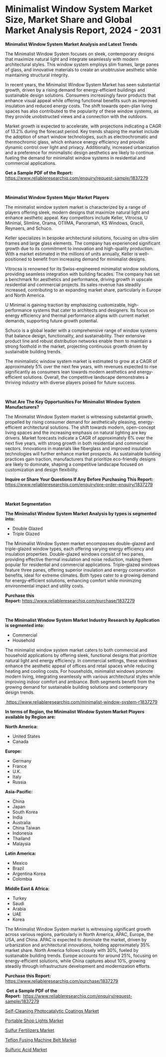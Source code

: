 <p><h1>Minimalist Window System Market Size, Market Share and Global Market Analysis Report, 2024 - 2031</h1></p><p><strong>Minimalist Window System Market Analysis and Latest Trends</strong></p>
<p><p>The Minimalist Window System focuses on sleek, contemporary designs that maximize natural light and integrate seamlessly with modern architectural styles. This window system employs slim frames, large panes of glass, and innovative materials to create an unobtrusive aesthetic while maintaining structural integrity. </p><p>In recent years, the Minimalist Window System Market has seen substantial growth, driven by a rising demand for energy-efficient buildings and sustainable design solutions. Consumers increasingly favor products that enhance visual appeal while offering functional benefits such as improved insulation and reduced energy costs. The shift towards open-plan living spaces has also contributed to the popularity of these window systems, as they provide unobstructed views and a connection with the outdoors.</p><p>Market growth is expected to accelerate, with projections indicating a CAGR of 13.2% during the forecast period. Key trends shaping the market include the adoption of smart window technologies, such as electrochromatic and thermochromic glass, which enhance energy efficiency and provide dynamic control over light and privacy. Additionally, increased urbanization and a preference for minimalistic design aesthetics are likely to continue fueling the demand for minimalist window systems in residential and commercial applications.</p></p>
<p><strong>Get a Sample PDF of the Report:&nbsp;</strong> <a href="https://www.reliableresearchiq.com/enquiry/request-sample/1837279?utm_campaign=1119&utm_medium=2&utm_source=Github&utm_content=ia&utm_term=16102024&utm_id=minimalist-window-system">https://www.reliableresearchiq.com/enquiry/request-sample/1837279</a></p>
<p>&nbsp;</p>
<p><strong>Minimalist Window System Major Market Players</strong></p>
<p><p>The minimalist window system market is characterized by a range of players offering sleek, modern designs that maximize natural light and enhance aesthetic appeal. Key competitors include Keller, Vitrocsa, U Minimal, Slimline, Orama, OTIIMA, Panoramah, KS Windows, Gracili, Reynaers, and Schuco.</p><p>Keller specializes in bespoke architectural solutions, focusing on ultra-slim frames and large glass elements. The company has experienced significant growth due to its commitment to innovation and high-quality production. With a market estimated in the millions of units annually, Keller is well-positioned to benefit from increasing demand for minimalist designs.</p><p>Vitrocsa is renowned for its Swiss-engineered minimalist window solutions, providing seamless integration with building facades. The company has set a benchmark for aesthetics and performance, driving growth in upscale residential and commercial projects. Its sales revenue has steadily increased, contributing to an expanding market share, particularly in Europe and North America.</p><p>U Minimal is gaining traction by emphasizing customizable, high-performance systems that cater to architects and designers. Its focus on energy efficiency and thermal performance aligns with current market demands, supporting future growth potential.</p><p>Schuco is a global leader with a comprehensive range of window systems that balance design, functionality, and sustainability. Their extensive product line and robust distribution networks enable them to maintain a strong foothold in the market, projecting continuous growth driven by sustainable building trends.</p><p>The minimalistic window system market is estimated to grow at a CAGR of approximately 5% over the next few years, with revenues expected to rise significantly as consumers lean towards modern aesthetics and energy-efficient solutions. Overall, the competitive landscape demonstrates a thriving industry with diverse players poised for future success.</p></p>
<p>&nbsp;</p>
<p><strong>What Are The Key Opportunities For Minimalist Window System Manufacturers?</strong></p>
<p><p>The Minimalist Window System market is witnessing substantial growth, propelled by rising consumer demand for aesthetically pleasing, energy-efficient architectural solutions. The shift towards modern, open-concept living spaces and the increasing emphasis on natural lighting are key drivers. Market forecasts indicate a CAGR of approximately 6% over the next five years, with strong growth in both residential and commercial sectors. Innovations in materials like fiberglass and improved insulation technologies will further enhance market prospects. As sustainable building practices gain traction, manufacturers that prioritize eco-friendly designs are likely to dominate, shaping a competitive landscape focused on customization and design flexibility.</p></p>
<p><strong>Inquire or Share Your Questions If Any Before Purchasing This Report:</strong> <a href="https://www.reliableresearchiq.com/enquiry/pre-order-enquiry/1837279?utm_campaign=1119&utm_medium=2&utm_source=Github&utm_content=ia&utm_term=16102024&utm_id=minimalist-window-system">https://www.reliableresearchiq.com/enquiry/pre-order-enquiry/1837279</a></p>
<p>&nbsp;</p>
<p><strong>Market Segmentation</strong></p>
<p><strong>The Minimalist Window System Market Analysis by types is segmented into:</strong></p>
<p><ul><li>Double Glazed</li><li>Triple Glazed</li></ul></p>
<p><p>The Minimalist Window System market encompasses double-glazed and triple-glazed window types, each offering varying energy efficiency and insulation properties. Double-glazed windows consist of two panes, providing effective thermal insulation and noise reduction, making them popular for residential and commercial applications. Triple-glazed windows feature three panes, offering superior insulation and energy conservation benefits, ideal for extreme climates. Both types cater to a growing demand for energy-efficient solutions, enhancing comfort while minimizing environmental impact and utility costs.</p></p>
<p><strong>Purchase this Report:&nbsp;</strong><a href="https://www.reliableresearchiq.com/purchase/1837279?utm_campaign=1119&utm_medium=2&utm_source=Github&utm_content=ia&utm_term=16102024&utm_id=minimalist-window-system">https://www.reliableresearchiq.com/purchase/1837279</a></p>
<p>&nbsp;</p>
<p><strong>The Minimalist Window System Market Industry Research by Application is segmented into:</strong></p>
<p><ul><li>Commercial</li><li>Household</li></ul></p>
<p><p>The minimalist window system market caters to both commercial and household applications by offering sleek, functional designs that prioritize natural light and energy efficiency. In commercial settings, these windows enhance the aesthetic appeal of offices and retail spaces while reducing heating and cooling costs. For households, minimalist windows promote modern living, integrating seamlessly with various architectural styles while improving indoor comfort and ambiance. Both segments benefit from the growing demand for sustainable building solutions and contemporary design trends.</p></p>
<p><a href="https://www.reliableresearchiq.com/minimalist-window-system-r1837279?utm_campaign=1119&utm_medium=2&utm_source=Github&utm_content=ia&utm_term=16102024&utm_id=minimalist-window-system">&nbsp;https://www.reliableresearchiq.com/minimalist-window-system-r1837279</a></p>
<p><strong>In terms of Region, the Minimalist Window System Market Players available by Region are:</strong></p>
<p>
    <p> <strong> North America: </strong>
        <ul>
            <li>United States</li>
            <li>Canada</li>
        </ul>
        </p> 
    <p> <strong> Europe: </strong>
        <ul>
            <li>Germany</li>
            <li>France</li>
            <li>U.K.</li>
            <li>Italy</li>
            <li>Russia</li>
        </ul>
        </p> 
    <p> <strong> Asia-Pacific: </strong>
        <ul>
            <li>China</li>
            <li>Japan</li>
            <li>South Korea</li>
            <li>India</li>
            <li>Australia</li>
            <li>China Taiwan</li>
            <li>Indonesia</li>
            <li>Thailand</li>
            <li>Malaysia</li>
        </ul>
        </p> 
    <p> <strong> Latin America: </strong>
        <ul>
            <li>Mexico</li>
            <li>Brazil</li>
            <li>Argentina Korea</li>
            <li>Colombia</li>
        </ul>
        </p> 
    <p> <strong> Middle East & Africa: </strong>
        <ul>
            <li>Turkey</li>
            <li>Saudi</li>
            <li>Arabia</li>
            <li>UAE</li>
            <li>Korea</li>
        </ul>
    </p>
    </p>
<p><p>The Minimalist Window System market is witnessing significant growth across various regions, particularly in North America, APAC, Europe, the USA, and China. APAC is expected to dominate the market, driven by urbanization and architectural innovations, holding approximately 35% market share. North America follows closely with 30%, fueled by sustainable building trends. Europe accounts for around 25%, focusing on energy-efficient solutions, while China captures about 10%, growing steadily through infrastructure development and modernization efforts.</p></p>
<p><strong>Purchase this Report: </strong><a href="https://www.reliableresearchiq.com/purchase/1837279?utm_campaign=1119&utm_medium=2&utm_source=Github&utm_content=ia&utm_term=16102024&utm_id=minimalist-window-system">https://www.reliableresearchiq.com/purchase/1837279</a></p>
<p>&nbsp;<strong>Get a Sample PDF of the Report:&nbsp;&nbsp;</strong><a href="https://www.reliableresearchiq.com/enquiry/request-sample/1837279?utm_campaign=1119&utm_medium=2&utm_source=Github&utm_content=ia&utm_term=16102024&utm_id=minimalist-window-system">https://www.reliableresearchiq.com/enquiry/request-sample/1837279</a></p>
<p><strong></strong></p>
<p><p><a href="https://github.com/catusaesianou/Market-Research-Report-List-1/blob/main/self-cleaning-photocatalytic-coatings-market.md?utm_campaign=1119&utm_medium=2&utm_source=Github&utm_content=ia&utm_term=16102024&utm_id=minimalist-window-system">Self-Cleaning Photocatalytic Coatings Market</a></p><p><a href="https://issuu.com/reportprime-2/docs/portable-shop-lights-market-size-20_858143be4ad4bb?utm_campaign=1119&utm_medium=2&utm_source=Github&utm_content=ia&utm_term=16102024&utm_id=minimalist-window-system">Portable Shop Lights Market</a></p><p><a href="https://www.linkedin.com/pulse/sulfur-fertilizers-market-investigation-industry-evolution-forecast-pf2yf?utm_campaign=1119&utm_medium=2&utm_source=Github&utm_content=ia&utm_term=16102024&utm_id=minimalist-window-system">Sulfur Fertilizers Market</a></p><p><a href="https://github.com/sogusofer/Market-Research-Report-List-1/blob/main/teflon-fusing-machine-belt-market.md?utm_campaign=1119&utm_medium=2&utm_source=Github&utm_content=ia&utm_term=16102024&utm_id=minimalist-window-system">Teflon Fusing Machine Belt Market</a></p><p><a href="https://www.linkedin.com/pulse/sulfuric-acid-market-research-report-exploring-size-revenue-analysis-zqfbf?utm_campaign=1119&utm_medium=2&utm_source=Github&utm_content=ia&utm_term=16102024&utm_id=minimalist-window-system">Sulfuric Acid Market</a></p></p>